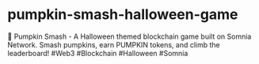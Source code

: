 # pumpkin-smash-halloween-game
🎃 Pumpkin Smash - A Halloween themed blockchain game built on Somnia Network.  Smash pumpkins, earn PUMPKIN tokens, and climb the leaderboard!  #Web3 #Blockchain #Halloween #Somnia
